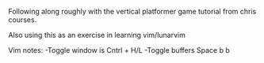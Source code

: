 Following  along roughly with the vertical platformer game tutorial from chris courses.

Also using this as an exercise in learning vim/lunarvim

Vim notes:
-Toggle window is Cntrl + H/L
-Toggle buffers Space b b
